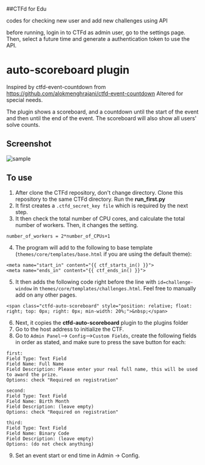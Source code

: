 ##CTFd for Edu

codes for checking new user and add new challenges using API

before running, login in to CTFd as admin user, go to the settings page. Then, select a future time and generate a authentication token to use the API.


# auto-scoreboard plugin
Inspired by ctfd-event-countdown from https://github.com/alokmenghrajani/ctfd-event-countdown
Altered for special needs.

The plugin shows a scoreboard, and a countdown until the start of the event and then until the end of the event. The scoreboard will also show all users' solve counts.

## Screenshot

![sample](screenshot.png)


## To use

1. After clone the CTFd repository, don't change directory. Clone this repository to the same CTFd directory. Run the **run_first.py**
2. It first creates a ``.ctfd_secret_key file`` which is required by the next step.
3. It then check the total number of CPU cores, and calculate the total number of workers. Then, it changes the setting. 
````
number_of_workers = 2*number_of_CPUs+1
````
4. The program will add to the following to base template (`themes/core/templates/base.html` if you are using the default theme):
```
<meta name="start_in" content="{{ ctf_starts_in() }}">
<meta name="ends_in" content="{{ ctf_ends_in() }}">
```
5. It then adds the following code right before the line with `id=challenge-window` in `themes/core/templates/challenges.html`. Feel free to manually add on any other pages.
````
<span class="ctfd-auto-scoreboard" style="position: relative; float: right; top: 0px; right: 0px; min-width: 20%;">&nbsp;</span>
````
6. Next, it copies the **ctfd-auto-scoreboard** plugin to the plugins folder
7. Go to the host address to initialize the CTF.
8. Go to `Admin Panel`--> `Config`-->`Custom Fields`, create the following fields in order as stated, and make sure to press the save button for each:
````
first:
Field Type: Text Field
Field Name: Full Name
Field Description: Please enter your real full name, this will be used to award the prize. 
Options: check "Required on registration"

second:
Field Type: Text Field
Field Name: Birth Month
Field Description: (leave empty)
Options: check "Required on registration"

third:
Field Type: Text Field
Field Name: Binary Code
Field Description: (leave empty)
Options: (do not check anything)
````
9. Set an event start or end time in Admin -> Config.
